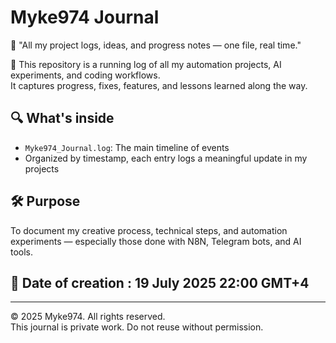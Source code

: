# Myke974 Journal
📘 "All my project logs, ideas, and progress notes — one file, real time."

📝 This repository is a running log of all my automation projects, AI experiments, and coding workflows.  
It captures progress, fixes, features, and lessons learned along the way.

## 🔍 What's inside

- `Myke974_Journal.log`: The main timeline of events
- Organized by timestamp, each entry logs a meaningful update in my projects

## 🛠️ Purpose

To document my creative process, technical steps, and automation experiments — especially those done with N8N, Telegram bots, and AI tools.

## 📌 Date of creation : 19 July 2025 22:00 GMT+4

---

© 2025 Myke974. All rights reserved.  
This journal is private work. Do not reuse without permission.
